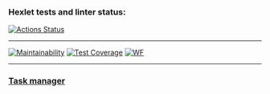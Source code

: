 ### Hexlet tests and linter status:
[![Actions Status](https://github.com/Stonek79/backend-project-lvl4/workflows/hexlet-check/badge.svg)](https://github.com/Stonek79/backend-project-lvl4/actions)

***
[![Maintainability](https://api.codeclimate.com/v1/badges/a99a88d28ad37a79dbf6/maintainability)](https://codeclimate.com/github/Stonek79/backend-project-lvl4)
[![Test Coverage](https://api.codeclimate.com/v1/badges/a99a88d28ad37a79dbf6/test_coverage)](https://codeclimate.com/github/Stonek79/backend-project-lvl4)
[![WF](https://github.com/Stonek79/backend-project-lvl4/workflows/TaskManager/badge.svg)](https://github.com/Stonek79/backend-project-lvl4)
***


### [Task manager](https://cryptic-task-manager.herokuapp.com/)
